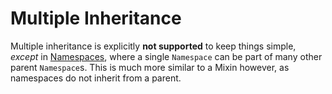 # Multiple Inheritance

Multiple inheritance is explicitly **not supported** to keep things simple, _except_ in [Namespaces](broken-reference), where a single `Namespace` can be part of many other parent `Namespace`s. This is much more similar to a Mixin however, as namespaces do not inherit from a parent.
